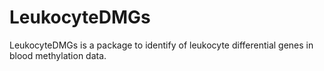 # LeukocyteDMGs
LeukocyteDMGs is a package to identify of leukocyte differential genes in blood methylation data.

